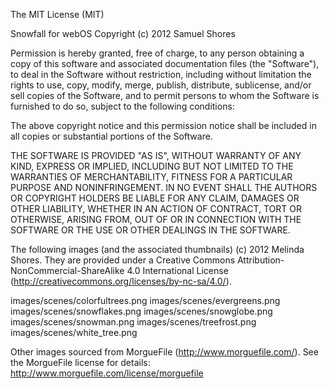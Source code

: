 The MIT License (MIT)

Snowfall for webOS Copyright (c) 2012 Samuel Shores

Permission is hereby granted, free of charge, to any person obtaining a copy
of this software and associated documentation files (the "Software"), to deal
in the Software without restriction, including without limitation the rights
to use, copy, modify, merge, publish, distribute, sublicense, and/or sell
copies of the Software, and to permit persons to whom the Software is
furnished to do so, subject to the following conditions:

The above copyright notice and this permission notice shall be included in
all copies or substantial portions of the Software.

THE SOFTWARE IS PROVIDED "AS IS", WITHOUT WARRANTY OF ANY KIND, EXPRESS OR
IMPLIED, INCLUDING BUT NOT LIMITED TO THE WARRANTIES OF MERCHANTABILITY,
FITNESS FOR A PARTICULAR PURPOSE AND NONINFRINGEMENT. IN NO EVENT SHALL THE
AUTHORS OR COPYRIGHT HOLDERS BE LIABLE FOR ANY CLAIM, DAMAGES OR OTHER
LIABILITY, WHETHER IN AN ACTION OF CONTRACT, TORT OR OTHERWISE, ARISING FROM,
OUT OF OR IN CONNECTION WITH THE SOFTWARE OR THE USE OR OTHER DEALINGS IN
THE SOFTWARE.



The following images (and the associated thumbnails) (c) 2012 Melinda Shores.
They are provided under a Creative Commons Attribution-NonCommercial-ShareAlike
4.0 International License (http://creativecommons.org/licenses/by-nc-sa/4.0/).

images/scenes/colorfultrees.png
images/scenes/evergreens.png
images/scenes/snowflakes.png
images/scenes/snowglobe.png
images/scenes/snowman.png
images/scenes/treefrost.png
images/scenes/white_tree.png


Other images sourced from MorgueFile (http://www.morguefile.com/). See the
MorgueFile license for details: http://www.morguefile.com/license/morguefile

